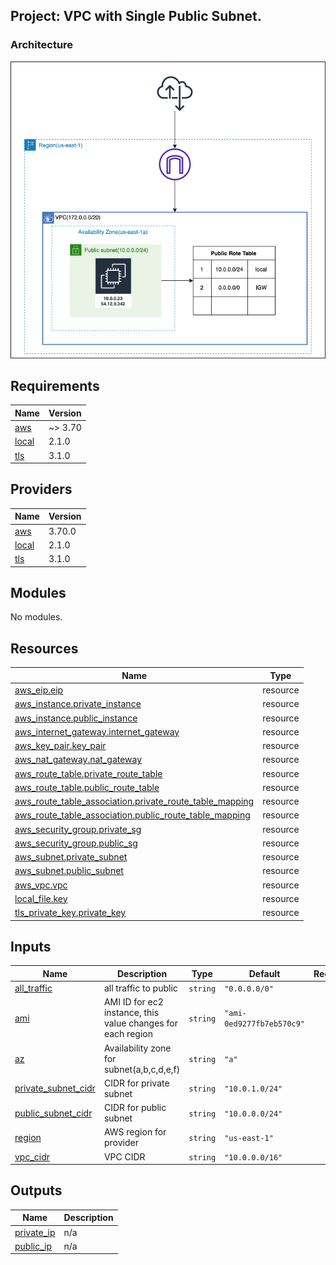 <!-- BEGIN_TF_DOCS -->
## Project: VPC with Single Public Subnet.
### Architecture

![PublicVPCSubnet](./architecture.drawio.png)

## Requirements

| Name | Version |
|------|---------|
| <a name="requirement_aws"></a> [aws](#requirement\_aws) | ~> 3.70 |
| <a name="requirement_local"></a> [local](#requirement\_local) | 2.1.0 |
| <a name="requirement_tls"></a> [tls](#requirement\_tls) | 3.1.0 |

## Providers

| Name | Version |
|------|---------|
| <a name="provider_aws"></a> [aws](#provider\_aws) | 3.70.0 |
| <a name="provider_local"></a> [local](#provider\_local) | 2.1.0 |
| <a name="provider_tls"></a> [tls](#provider\_tls) | 3.1.0 |

## Modules

No modules.

## Resources

| Name | Type |
|------|------|
| [aws_eip.eip](https://registry.terraform.io/providers/hashicorp/aws/latest/docs/resources/eip) | resource |
| [aws_instance.private_instance](https://registry.terraform.io/providers/hashicorp/aws/latest/docs/resources/instance) | resource |
| [aws_instance.public_instance](https://registry.terraform.io/providers/hashicorp/aws/latest/docs/resources/instance) | resource |
| [aws_internet_gateway.internet_gateway](https://registry.terraform.io/providers/hashicorp/aws/latest/docs/resources/internet_gateway) | resource |
| [aws_key_pair.key_pair](https://registry.terraform.io/providers/hashicorp/aws/latest/docs/resources/key_pair) | resource |
| [aws_nat_gateway.nat_gateway](https://registry.terraform.io/providers/hashicorp/aws/latest/docs/resources/nat_gateway) | resource |
| [aws_route_table.private_route_table](https://registry.terraform.io/providers/hashicorp/aws/latest/docs/resources/route_table) | resource |
| [aws_route_table.public_route_table](https://registry.terraform.io/providers/hashicorp/aws/latest/docs/resources/route_table) | resource |
| [aws_route_table_association.private_route_table_mapping](https://registry.terraform.io/providers/hashicorp/aws/latest/docs/resources/route_table_association) | resource |
| [aws_route_table_association.public_route_table_mapping](https://registry.terraform.io/providers/hashicorp/aws/latest/docs/resources/route_table_association) | resource |
| [aws_security_group.private_sg](https://registry.terraform.io/providers/hashicorp/aws/latest/docs/resources/security_group) | resource |
| [aws_security_group.public_sg](https://registry.terraform.io/providers/hashicorp/aws/latest/docs/resources/security_group) | resource |
| [aws_subnet.private_subnet](https://registry.terraform.io/providers/hashicorp/aws/latest/docs/resources/subnet) | resource |
| [aws_subnet.public_subnet](https://registry.terraform.io/providers/hashicorp/aws/latest/docs/resources/subnet) | resource |
| [aws_vpc.vpc](https://registry.terraform.io/providers/hashicorp/aws/latest/docs/resources/vpc) | resource |
| [local_file.key](https://registry.terraform.io/providers/hashicorp/local/2.1.0/docs/resources/file) | resource |
| [tls_private_key.private_key](https://registry.terraform.io/providers/hashicorp/tls/3.1.0/docs/resources/private_key) | resource |

## Inputs

| Name | Description | Type | Default | Required |
|------|-------------|------|---------|:--------:|
| <a name="input_all_traffic"></a> [all\_traffic](#input\_all\_traffic) | all traffic to public | `string` | `"0.0.0.0/0"` | no |
| <a name="input_ami"></a> [ami](#input\_ami) | AMI ID for ec2 instance, this value changes for each region | `string` | `"ami-0ed9277fb7eb570c9"` | no |
| <a name="input_az"></a> [az](#input\_az) | Availability zone for subnet(a,b,c,d,e,f) | `string` | `"a"` | no |
| <a name="input_private_subnet_cidr"></a> [private\_subnet\_cidr](#input\_private\_subnet\_cidr) | CIDR for private subnet | `string` | `"10.0.1.0/24"` | no |
| <a name="input_public_subnet_cidr"></a> [public\_subnet\_cidr](#input\_public\_subnet\_cidr) | CIDR for public subnet | `string` | `"10.0.0.0/24"` | no |
| <a name="input_region"></a> [region](#input\_region) | AWS region for provider | `string` | `"us-east-1"` | no |
| <a name="input_vpc_cidr"></a> [vpc\_cidr](#input\_vpc\_cidr) | VPC CIDR | `string` | `"10.0.0.0/16"` | no |

## Outputs

| Name | Description |
|------|-------------|
| <a name="output_private_ip"></a> [private\_ip](#output\_private\_ip) | n/a |
| <a name="output_public_ip"></a> [public\_ip](#output\_public\_ip) | n/a |
<!-- END_TF_DOCS -->